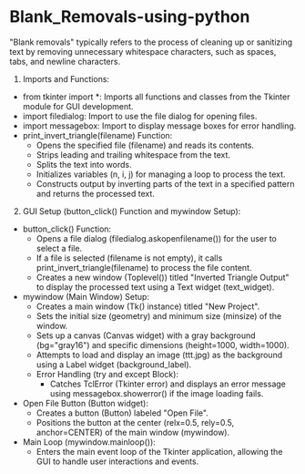 # Blank_Removals-using-python
"Blank removals" typically refers to the process of cleaning up or sanitizing text by removing unnecessary whitespace characters, such as spaces, tabs, and newline characters. 
1. Imports and Functions:

* from tkinter import *: Imports all functions and classes from the Tkinter module for GUI development.
* import filedialog: Import to use the file dialog for opening files.
* import messagebox: Import to display message boxes for error handling.
* print_invert_triangle(filename) Function:
  * Opens the specified file (filename) and reads its contents.
  * Strips leading and trailing whitespace from the text.
  * Splits the text into words.
  * Initializes variables (n, i, j) for managing a loop to process the text.
  * Constructs output by inverting parts of the text in a specified pattern and returns the processed text.
  
2. GUI Setup (button_click() Function and mywindow Setup):

* button_click() Function:
  * Opens a file dialog (filedialog.askopenfilename()) for the user to select a file.
  * If a file is selected (filename is not empty), it calls print_invert_triangle(filename) to process the file content.
  * Creates a new window (Toplevel()) titled "Inverted Triangle Output" to display the processed text using a Text widget (text_widget).
* mywindow (Main Window) Setup:
   * Creates a main window (Tk() instance) titled "New Project".
   * Sets the initial size (geometry) and minimum size (minsize) of the window.
   * Sets up a canvas (Canvas widget) with a gray background (bg="gray16") and specific dimensions (height=1000, width=1000).
   * Attempts to load and display an image (ttt.jpg) as the background using a Label widget (background_label).
   * Error Handling (try and except Block):
     * Catches TclError (Tkinter error) and displays an error message using messagebox.showerror() if the image loading fails.
* Open File Button (Button widget):
    * Creates a button (Button) labeled "Open File".
    * Positions the button at the center (relx=0.5, rely=0.5, anchor=CENTER) of the main window (mywindow).
* Main Loop (mywindow.mainloop()):
   * Enters the main event loop of the Tkinter application, allowing the GUI to handle user interactions and events.
